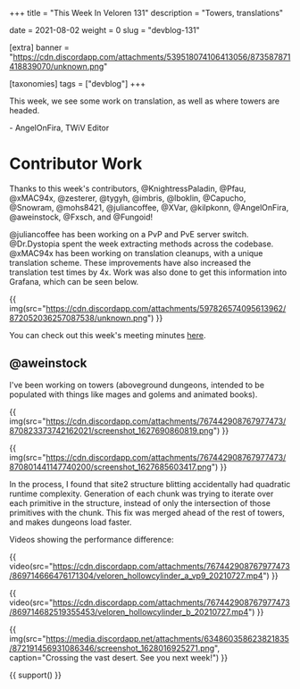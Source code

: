 +++
title = "This Week In Veloren 131"
description = "Towers, translations"

date = 2021-08-02
weight = 0
slug = "devblog-131"

[extra]
banner = "https://cdn.discordapp.com/attachments/539518074106413056/873587871418839070/unknown.png"

[taxonomies]
tags = ["devblog"]
+++

This week, we see some work on translation, as well as where towers are headed.

\- AngelOnFira, TWiV Editor

# Contributor Work

Thanks to this week's contributors, @KnightressPaladin, @Pfau, @xMAC94x,
@zesterer, @tygyh, @imbris, @lboklin, @Capucho, @Snowram, @mohs8421,
@juliancoffee, @XVar, @kilpkonn, @AngelOnFira, @aweinstock, @Fxsch, and
@Fungoid!

@juliancoffee has been working on a PvP and PvE server switch. @Dr.Dystopia
spent the week extracting methods across the codebase. @xMAC94x has been working
on translation cleanups, with a unique translation scheme. These improvements
have also increased the translation test times by 4x. Work was also done to get
this information into Grafana, which can be seen below.

{{
    img(src="https://cdn.discordapp.com/attachments/597826574095613962/872052036257087538/unknown.png")
}}

You can check out this week's meeting minutes
[here](https://hackmd.io/_fGyJ9atS_2tah3qtou1fw).

## @aweinstock

I've been working on towers (aboveground dungeons, intended to be populated with
things like mages and golems and animated books).

{{
    img(src="https://cdn.discordapp.com/attachments/767442908767977473/870823373742162021/screenshot_1627690860819.png")
}}

{{
    img(src="https://cdn.discordapp.com/attachments/767442908767977473/870801441147740200/screenshot_1627685603417.png")
}}

In the process, I found that site2 structure blitting accidentally had quadratic
runtime complexity. Generation of each chunk was trying to iterate over each
primitive in the structure, instead of only the intersection of those primitives
with the chunk. This fix was merged ahead of the rest of towers, and makes
dungeons load faster.

Videos showing the performance difference:

{{
    video(src="https://cdn.discordapp.com/attachments/767442908767977473/869714666476171304/veloren_hollowcylinder_a_vp9_20210727.mp4")
}}

{{
    video(src="https://cdn.discordapp.com/attachments/767442908767977473/869714682519355453/veloren_hollowcylinder_b_20210727.mp4")
}}

{{
    img(src="https://media.discordapp.net/attachments/634860358623821835/872191456931086346/screenshot_1628016925271.png",
    caption="Crossing the vast desert. See you next week!")
}}

{{ support() }}
